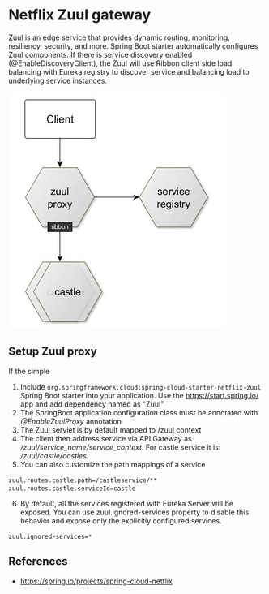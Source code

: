 # Netflix Zuul gateway
[Zuul](https://github.com/Netflix/zuul/wiki) is an edge service that provides dynamic routing, monitoring, resiliency, security, and more.
Spring Boot starter automatically configures Zuul components. If there is service discovery enabled (@EnableDiscoveryClient),
the Zuul will use Ribbon client side load balancing with Eureka registry to discover service and balancing 
load to underlying service instances.

![zuul](images/zuul.jpg)

## Setup Zuul proxy
If the simple 
1. Include `org.springframework.cloud:spring-cloud-starter-netflix-zuul` Spring Boot starter into your application.
   Use the https://start.spring.io/ app and add dependency named as "Zuul" 
2. The SpringBoot application configuration class must be annotated with _@EnableZuulProxy_ annotation 
3. The Zuul servlet is by default mapped to /zuul context
4. The client then address service via API Gateway as _/zuul/service_name/service_context_.
   For castle service it is:  _/zuul/castle/castles_ 
5. You can also customize the path mappings of a service
```
zuul.routes.castle.path=/castleservice/**
zuul.routes.castle.serviceId=castle
```  
6. By default, all the services registered with Eureka Server will be exposed. You can use zuul.ignored-services 
property to disable this behavior and expose only the explicitly configured services. 
```
zuul.ignored-services=*
```

## References
* https://spring.io/projects/spring-cloud-netflix
    


